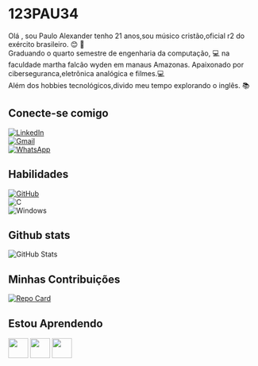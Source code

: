 # 123PAU34
Olá , sou Paulo Alexander tenho 21 anos,sou músico cristão,oficial r2 do exército brasileiro. :blush:   :guitar:     
      Graduando o quarto semestre de engenharia da computação, :computer: na faculdade martha falcão wyden em manaus Amazonas. 
            Apaixonado por ciberseguranca,eletrõnica analógica e filmes.:computer:                                                                 
          Além dos hobbies tecnológicos,divido meu tempo explorando o inglês. :books:
## Conecte-se comigo
[![LinkedIn](https://img.shields.io/badge/LinkedIn-0077B5?style=for-the-badge&logo=linkedin&logoColor=white)](https://www.linkedin.com/in/paulo-pinheiro-12b7581a5?utm_source=share&utm_campaign=share_via&utm_content=profile&utm_medium=android_app)  
            	[![Gmail](https://img.shields.io/badge/Gmail-333333?style=for-the-badge&logo=gmail&logoColor=red)](mailto:paulo.ap359@gmail.com)  
                	[![WhatsApp](https://img.shields.io/badge/WhatsApp-25D366?style=for-the-badge&logo=whatsapp&logoColor=white)](https://wa.me/55+92+984659220)  
                    


## Habilidades
[![GitHub](https://img.shields.io/badge/GitHub-100000?style=for-the-badge&logo=github&logoColor=white)](https://github.com/123PAU34)  
         ![C](https://img.shields.io/badge/C-00599C?style=for-the-badge&logo=c&logoColor=white)           
                ![Windows](https://img.shields.io/badge/Windows-000?style=for-the-badge&logo=windows&logoColor=2CA5E0)


## Github stats
![GitHub Stats](https://github-readme-stats.vercel.app/api?username=123PAU34&theme=transparent&bg_color=122&border_color=40A5DC&show_icons=true&icon_color=50A5DC&title_color=E94D5F&text_color=EEB)

## Minhas  Contribuições
[![Repo Card](https://github-readme-stats.vercel.app/api/pin/?username=123PAU34&repo=dio-lab-open-source&bg_color=122&border_color=30A3DC&show_icons=true&icon_color=50A5DC&title_color=E94D5F&text_color=EEB)](https://github.com/123PAU34/dio-lab-open-source)

## Estou Aprendendo
<img loading="lazy" src="https://cdn.jsdelivr.net/gh/devicons/devicon/icons/git/git-original.svg" width="40" height="40"/>
 <img loading="lazy" src="https://cdn.jsdelivr.net/gh/devicons/devicon/icons/linux/linux-original.svg" width="40" height="40"/>
   <img loading="lazy" src="https://cdn.jsdelivr.net/gh/devicons/devicon/icons/python/python-original.svg" width="40" height="40"/>       
          
           
          
            
          
        
          

